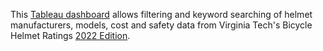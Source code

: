 This [Tableau dashboard](https://public.tableau.com/app/profile/hg8172/viz/Bike_helmet_safety/Dashboard_1) allows filtering and keyword searching of helmet manufacturers, models, cost and safety data from Virginia Tech's Bicycle Helmet Ratings [2022 Edition](https://www.helmet.beam.vt.edu/bicycle-helmet-ratings.html).  
